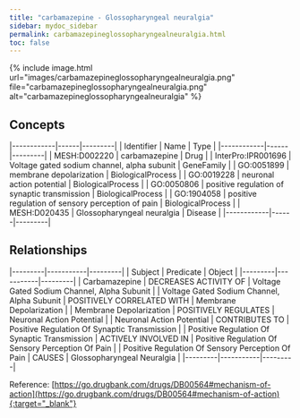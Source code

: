 ```yaml
---
title: "carbamazepine - Glossopharyngeal neuralgia"
sidebar: mydoc_sidebar
permalink: carbamazepineglossopharyngealneuralgia.html
toc: false 
---
```


{% include image.html url="images/carbamazepineglossopharyngealneuralgia.png" file="carbamazepineglossopharyngealneuralgia.png" alt="carbamazepineglossopharyngealneuralgia" %}

## Concepts

|------------|------|---------|
| Identifier | Name | Type    |
|------------|------|---------|
| MESH:D002220 | carbamazepine | Drug |
| InterPro:IPR001696 | Voltage gated sodium channel, alpha subunit | GeneFamily |
| GO:0051899 | membrane depolarization | BiologicalProcess |
| GO:0019228 | neuronal action potential | BiologicalProcess |
| GO:0050806 | positive regulation of synaptic transmission | BiologicalProcess |
| GO:1904058 | positive regulation of sensory perception of pain | BiologicalProcess |
| MESH:D020435 | Glossopharyngeal neuralgia | Disease |
|------------|------|---------|

## Relationships

|---------|-----------|---------|
| Subject | Predicate | Object  |
|---------|-----------|---------|
| Carbamazepine | DECREASES ACTIVITY OF | Voltage Gated Sodium Channel, Alpha Subunit |
| Voltage Gated Sodium Channel, Alpha Subunit | POSITIVELY CORRELATED WITH | Membrane Depolarization |
| Membrane Depolarization | POSITIVELY REGULATES | Neuronal Action Potential |
| Neuronal Action Potential | CONTRIBUTES TO | Positive Regulation Of Synaptic Transmission |
| Positive Regulation Of Synaptic Transmission | ACTIVELY INVOLVED IN | Positive Regulation Of Sensory Perception Of Pain |
| Positive Regulation Of Sensory Perception Of Pain | CAUSES | Glossopharyngeal Neuralgia |
|---------|-----------|---------|

Reference: [https://go.drugbank.com/drugs/DB00564#mechanism-of-action](https://go.drugbank.com/drugs/DB00564#mechanism-of-action){:target="_blank"}
